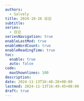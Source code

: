 ```yaml
---
authors:
  - Salvely
title: 2024-10-26 日记
subtitle: 
series:
  - 日记
seriesNavigation: true
enableLastMod: true
enableWordCount: true
enableReadingTime: true
toc:
  enable: true
  auto: false
code:
  maxShownlines: 100
description: 
date: 2024-11-13T16:48:28+08:00
lastmod: 2024-11-13T16:49:45+08:00
draft: true
---
```


<!--more-->
